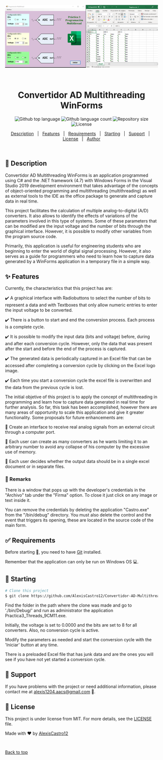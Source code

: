 <div align="center" id="top"> 
  <img src="./Convertidor-AD-Multithreading-WinForms.png" alt="Convertidor AD Multithreading WinForms" />

  &#xa0;
</div>

<h1 align="center">Convertidor AD Multithreading WinForms</h1>

<p align="center">
  <img alt="Github top language" src="https://img.shields.io/github/languages/top/AlexisCastro12/Convertidor-AD-Multithreading-WinForms?color=56BEB8">

  <img alt="Github language count" src="https://img.shields.io/github/languages/count/AlexisCastro12/Convertidor-AD-Multithreading-WinForms?color=56BEB8">

  <img alt="Repository size" src="https://img.shields.io/github/repo-size/AlexisCastro12/Convertidor-AD-Multithreading-WinForms?color=56BEB8">

  <img alt="License" src="https://img.shields.io/github/license/AlexisCastro12/Convertidor-AD-Multithreading-WinForms?color=56BEB8">
</p>


<p align="center">
  <a href="#dart-description">Description</a> &#xa0; | &#xa0; 
  <a href="#sparkles-features">Features</a> &#xa0; | &#xa0;
  <a href="#white_check_mark-requirements">Requirements</a> &#xa0; | &#xa0;
  <a href="#checkered_flag-starting">Starting</a> &#xa0; | &#xa0;
  <a href="#wrench-support">Support</a> &#xa0; | &#xa0;
  <a href="#memo-license">License</a> &#xa0; | &#xa0;
  <a href="https://github.com/AlexisCastro12" target="_blank">Author</a>
</p>

<br>

## :dart: Description ##

Convertidor AD Multithreading WinForms is an application programmed using C# and the .NET framework (4.7) with Windows Forms in the Visual Studio 2019 development environment that takes advantage of the concepts of object-oriented programming and multithreading (multithreading) as well as external tools to the IDE as the office package to generate and capture data in real time.

This project facilitates the calculation of multiple analog-to-digital (A/D) converters. It also allows to identify the effects of variations of the parameters involved in this type of systems. Some of these parameters that can be modified are the input voltage and the number of bits through the graphical interface. However, it is possible to modify other variables from the program source code.

Primarily, this application is useful for engineering students who are beginning to enter the world of digital signal processing. However, it also serves as a guide for programmers who need to learn how to capture data generated by a WinForms application in a temporary file in a simple way.

## :sparkles: Features

Currently, the characteristics that this project has are:

:heavy_check_mark: A graphical interface with Radiobuttons to select the number of bits to represent a data and with Textboxes that only allow numeric entries to enter the input voltage to be converted.

:heavy_check_mark: There is a button to start and end the conversion process. Each process is a complete cycle.

:heavy_check_mark: It is possible to modify the input data (bits and voltage) before, during and after each conversion cycle. However, only the data that was present after the start and before the end of the process is captured.

:heavy_check_mark: The generated data is periodically captured in an Excel file that can be accessed after completing a conversion cycle by clicking on the Excel logo image.

:heavy_check_mark: Each time you start a conversion cycle the excel file is overwritten and the data from the previous cycle is lost.

The initial objetive of this project is to apply the concept of multithreading in programming and learn how to capture data generated in real time for further analysis. So far, this task has been accomplished, however there are many areas of opportunity to scale this application and give it greater functionality. Some proposals for future enhancements are:

:pushpin: Create an interface to receive real analog signals from an external circuit through a computer port.

:pushpin: Each user can create as many converters as he wants limiting it to an arbitrary number to avoid any collapse of his computer by the excessive use of memory.

:pushpin: Each user decides whether the output data should be in a single excel document or in separate files.

### :mag_right: Remarks

There is a window that pops up with the developer's credentials in the "Archivo" tab under the "Firma" option. To close it just click on any image or text inside it.

You can remove the credentials by deleting the application "Castro.exe" from the "/bin/debug" directory. You must also delete the control and the event that triggers its opening, these are located in the source code of the main form.

## :white_check_mark: Requirements

Before starting :checkered_flag:, you need to have [Git](https://git-scm.com) installed.

Remember that the application can only be run on Windows OS :computer:.

## :checkered_flag: Starting

```bash
# Clone this project
$ git clone https://github.com/AlexisCastro12/Convertidor-AD-Multithreading-WinForms.git

```

Find the folder in the path where the clone was made and go to './bin/Debug/' and run as administrator the application Practica3_Threads_9CM11.exe.

Initially, the voltage is set to 0.0000 and the bits are set to 8 for all converters. Also, no conversion cycle is active.

Modify the parameters as needed and start the conversion cycle with the 'Iniciar' button at any time.

There is a preloaded Excel file that has junk data and are the ones you will see if you have not yet started a conversion cycle.


## :wrench: Support ##

If you have problems with the project or need additional information, please contact me at <alexis1204.aacs@gmail.com> :e-mail:.

## :memo: License ##

This project is under license from MIT. For more details, see the [LICENSE](LICENSE) file.


Made with :heart: by <a href="https://github.com/AlexisCastro12" target="_blank">AlexisCastro12</a>

&#xa0;

<a href="#top">Back to top</a>
